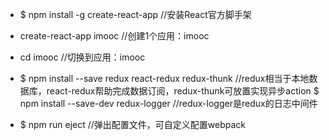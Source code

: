 - $ npm install -g create-react-app                     //安装React官方脚手架
- create-react-app imooc                                //创建1个应用：imooc
- cd imooc                                              //切换到应用：imooc

- $ npm install --save redux react-redux redux-thunk    //redux相当于本地数据库，react-redux帮助完成数据订阅，redux-thunk可放置实现异步action
  $ npm install --save-dev redux-logger                 //redux-logger是redux的日志中间件

- $ npm run eject                                       //弹出配置文件，可自定义配置webpack